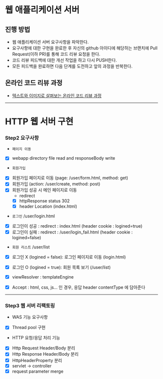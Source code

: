 # 웹 애플리케이션 서버
## 진행 방법
* 웹 애플리케이션 서버 요구사항을 파악한다.
* 요구사항에 대한 구현을 완료한 후 자신의 github 아이디에 해당하는 브랜치에 Pull Request(이하 PR)를 통해 코드 리뷰 요청을 한다.
* 코드 리뷰 피드백에 대한 개선 작업을 하고 다시 PUSH한다.
* 모든 피드백을 완료하면 다음 단계를 도전하고 앞의 과정을 반복한다.

## 온라인 코드 리뷰 과정
* [텍스트와 이미지로 살펴보는 온라인 코드 리뷰 과정](https://github.com/next-step/nextstep-docs/tree/master/codereview)

----

# HTTP 웹 서버 구현

### Step2 요구사항 
* `페이지 이동`
- [x] webapp directory file read and responseBody write 

* `회원가입` 
- [x] 회원가입 페이지로 이동 (page: /user/form.html, method: get)
- [x] 회원가입 (action: /user/create, method: post)
- [x] 회원가입 성공 시 메인 페이지로 이동
    * redirect
    - [x] httpResponse status 302
    - [x] header Location (index.html) 

* `로그인` /user/login.html        
- [x] 로그인이 성공 : redirect : index.html (header cookie : logined=true)
- [x] 로그인이 실패 : redirect : /user/login_fail.html (header cookie : logined=false)

*  `회원 리스트` /user/list
- [x] 로그인 X (logined = false): 로그인 페이지로 이동 (login.html)
- [x] 로그인 O (logined = true): 회원 목록 보기 (/user/list)

- [x] viewResolver : templateEngine 
- [x] Accept : html, css, js... 인 경우, 응답 header contentType 에 담아준다

---
### Step3 웹 서버 리팩토링
* WAS 기능 요구사항
- [x] Thread pool 구현
 
* HTTP 요청/응답 처리 기능
- [x] Http Request Header/Body 분리
- [x] Http Response Header/Body 분리
- [x] HttpHeaderProperty 분리
- [x] servlet -> controller
- [x] request parameter merge